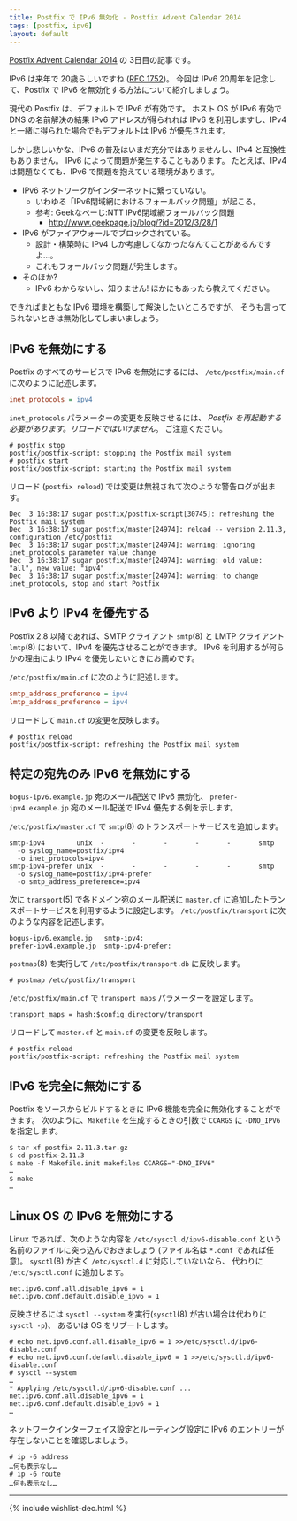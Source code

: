 ```yaml
---
title: Postfix で IPv6 無効化 - Postfix Advent Calendar 2014
tags: [postfix, ipv6]
layout: default
---
```


[Postfix Advent Calendar 2014](http://qiita.com/advent-calendar/2014/postfix) の 3日目の記事です。

IPv6 は来年で 20歳らしいですね ([RFC 1752](http://tools.ietf.org/html/rfc1752))。
今回は IPv6 20周年を記念して、Postfix で IPv6 を無効化する方法について紹介しましょう。

現代の Postfix は、デフォルトで IPv6 が有効です。
ホスト OS が IPv6 有効で DNS の名前解決の結果 IPv6 アドレスが得られれば
IPv6 を利用しますし、IPv4 と一緒に得られた場合でもデフォルトは IPv6 が優先されます。

しかし悲しいかな、IPv6 の普及はいまだ充分ではありませんし、IPv4 と互換性もありません。
IPv6 によって問題が発生することもあります。
たとえば、IPv4 は問題なくても、IPv6 で問題を抱えている環境があります。

  * IPv6 ネットワークがインターネットに繋っていない。
    * いわゆる「IPv6閉域網におけるフォールバック問題」が起こる。
    * 参考: Geekなぺーじ:NTT IPv6閉域網フォールバック問題
      * http://www.geekpage.jp/blog/?id=2012/3/28/1
  * IPv6 がファイアウォールでブロックされている。
    * 設計・構築時に IPv4 しか考慮してなかったなんてことがあるんですよ…。
    * これもフォールバック問題が発生します。
  * そのほか?
    * IPv6 わからないし、知りません! ほかにもあったら教えてください。

できればまともな IPv6 環境を構築して解決したいところですが、
そうも言ってられないときは無効化してしまいましょう。

## IPv6 を無効にする

Postfix のすべてのサービスで IPv6 を無効にするには、
`/etc/postfix/main.cf` に次のように記述します。

```cfg
inet_protocols = ipv4
```

`inet_protocols` パラメーターの変更を反映させるには、
*Postfix を再起動する必要があります。リロードではいけません*。
ご注意ください。

```console
# postfix stop
postfix/postfix-script: stopping the Postfix mail system
# postfix start
postfix/postfix-script: starting the Postfix mail system
```

リロード (`postfix reload`) では変更は無視されて次のような警告ログが出ます。

```
Dec  3 16:38:17 sugar postfix/postfix-script[30745]: refreshing the Postfix mail system
Dec  3 16:38:17 sugar postfix/master[24974]: reload -- version 2.11.3, configuration /etc/postfix
Dec  3 16:38:17 sugar postfix/master[24974]: warning: ignoring inet_protocols parameter value change
Dec  3 16:38:17 sugar postfix/master[24974]: warning: old value: "all", new value: "ipv4"
Dec  3 16:38:17 sugar postfix/master[24974]: warning: to change inet_protocols, stop and start Postfix
```

## IPv6 より IPv4 を優先する

Postfix 2.8 以降であれば、SMTP クライアント `smtp`(8) と
LMTP クライアント `lmtp`(8) において、IPv4 を優先させることができます。
IPv6 を利用するが何らかの理由により IPv4 を優先したいときにお薦めです。

`/etc/postfix/main.cf` に次のように記述します。

```cfg
smtp_address_preference = ipv4
lmtp_address_preference = ipv4
```

リロードして `main.cf` の変更を反映します。

```console
# postfix reload
postfix/postfix-script: refreshing the Postfix mail system
```

## 特定の宛先のみ IPv6 を無効にする

`bogus-ipv6.example.jp` 宛のメール配送で IPv6 無効化、
`prefer-ipv4.example.jp` 宛のメール配送で IPv4 優先する例を示します。

`/etc/postfix/master.cf` で `smtp`(8) のトランスポートサービスを追加します。

```text
smtp-ipv4        unix  -       -       -       -       -       smtp
  -o syslog_name=postfix/ipv4
  -o inet_protocols=ipv4
smtp-ipv4-prefer unix  -       -       -       -       -       smtp
  -o syslog_name=postfix/ipv4-prefer
  -o smtp_address_preference=ipv4
```

次に `transport`(5) で各ドメイン宛のメール配送に
`master.cf` に追加したトランスポートサービスを利用するように設定します。
`/etc/postfix/transport` に次のような内容を記述します。

```text
bogus-ipv6.example.jp	smtp-ipv4:
prefer-ipv4.example.jp	smtp-ipv4-prefer:
```

`postmap`(8) を実行して `/etc/postfix/transport.db` に反映します。

```console
# postmap /etc/postfix/transport
```

`/etc/postfix/main.cf` で `transport_maps` パラメーターを設定します。

```
transport_maps = hash:$config_directory/transport
```

リロードして `master.cf` と `main.cf` の変更を反映します。

```console
# postfix reload
postfix/postfix-script: refreshing the Postfix mail system
```

## IPv6 を完全に無効にする

Postfix をソースからビルドするときに IPv6 機能を完全に無効化することができます。
次のように、`Makefile` を生成するときの引数で `CCARGS` に `-DNO_IPV6` を指定します。

```console
$ tar xf postfix-2.11.3.tar.gz
$ cd postfix-2.11.3
$ make -f Makefile.init makefiles CCARGS="-DNO_IPV6"
…
$ make
…
```

## Linux OS の IPv6 を無効にする

Linux であれば、次のような内容を `/etc/sysctl.d/ipv6-disable.conf`
という名前のファイルに突っ込んでおきましょう
(ファイル名は `*.conf` であれば任意)。
`sysctl`(8) が古く `/etc/sysctl.d` に対応していないなら、
代わりに `/etc/sysctl.conf` に追加します。

```
net.ipv6.conf.all.disable_ipv6 = 1
net.ipv6.conf.default.disable_ipv6 = 1
```

反映させるには `sysctl --system` を実行(`sysctl`(8) が古い場合は代わりに `sysctl -p`)、
あるいは OS をリブートします。


```console
# echo net.ipv6.conf.all.disable_ipv6 = 1 >>/etc/sysctl.d/ipv6-disable.conf
# echo net.ipv6.conf.default.disable_ipv6 = 1 >>/etc/sysctl.d/ipv6-disable.conf
# sysctl --system
…
* Applying /etc/sysctl.d/ipv6-disable.conf ...
net.ipv6.conf.all.disable_ipv6 = 1
net.ipv6.conf.default.disable_ipv6 = 1
…
```

ネットワークインターフェイス設定とルーティング設定に
IPv6 のエントリーが存在しないことを確認しましょう。

```console
# ip -6 address
…何も表示なし…
# ip -6 route
…何も表示なし…
```

* * *

{% include wishlist-dec.html %}

